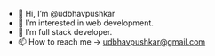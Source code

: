 - 👋 Hi, I’m @udbhavpushkar
- 👀 I’m interested in web development.
- 🌱 I’m full stack developer.
- 📫 How to reach me -> udbhavpushkar@gmail.com

<!---
udbhavpushkar/udbhavpushkar is a ✨ special ✨ repository because its `README.md` (this file) appears on your GitHub profile.
You can click the Preview link to take a look at your changes.
--->
